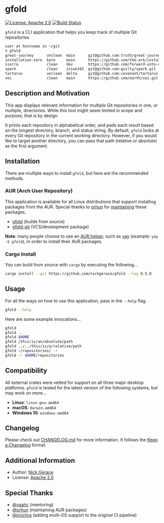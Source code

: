 # gfold

[![License: Apache 2.0](https://img.shields.io/badge/License-Apache2.0-yellow.svg)](https://opensource.org/licenses/apache2.0)
[![Build Status](https://img.shields.io/endpoint.svg?url=https%3A%2F%2Factions-badge.atrox.dev%2Fnickgerace%2Fgfold%2Fbadge&style=flat)](https://actions-badge.atrox.dev/nickgerace/gfold/goto)

```gfold``` is a CLI application that helps you keep track of multiple Git repositories.

```bash
user at hostname in ~/git
% gfold
great-journey      unclean  main      git@github.com:truth/great-journey.git
installation-zero  bare     main      https://github.com/the-ark/installation-zero.git
sierra             clean    dev       https://github.com/forward-unto-dawn/sierra.git
spark              clean    issue343  git@github.com:guilty/spark.git
tartarus           unclean  delta     git@github.com:covenant/tartarus.git
voi                clean    main      https://github.com/earth/voi.git
```

## Description and Motivation

This app displays relevant information for multiple Git repositories in one, or multiple, directories.
While this tool might seem limited in scope and purpose, that is by design.

It prints each repository in alphabetical order, and pads each result based on the longest directory, branch, and status string.
By default, ```gfold``` looks at every Git repository in the current working directory.
However, if you would like to target another directory, you can pass that path (relative or absolute) as the first argument.

## Installation

There are multiple ways to install ```gfold```, but here are the recommended methods.

### AUR (Arch User Repository)

This application is available for all Linux distributions that support installing packages from the AUR.
Special thanks to [orhun](https://github.com/orhun) for [maintaining](https://github.com/orhun/PKGBUILDs) these packages.

- [gfold](https://aur.archlinux.org/packages/gfold/) (builds from source)
- [gfold-git](https://aur.archlinux.org/packages/gfold-git/) (VCS/development package)

**Note**: many people choose to use an [AUR helper](https://wiki.archlinux.org/index.php/AUR_helpers), such as [yay](https://github.com/Jguer/yay) (example: ```yay -S gfold```), in order to install their AUR packages.

### Cargo Install

You can build from source with ```cargo``` by executing the following...

```bash
cargo install --git https://github.com/nickgerace/gfold --tag 0.5.0
```

## Usage

For all the ways on how to use this application, pass in the ```--help``` flag.

```bash
gfold --help
```

Here are some example invocations...

```bash
gfold
gfold ..
gfold $HOME
gfold /this/is/an/absolute/path
gfold ../../this/is/a/relative/path
gfold ~/repositories/ -r
gfold -r $HOME/repositories
```

## Compatibility

All external crates were vetted for support on all three major desktop platforms.
```gfold``` is tested for the latest version of the following systems, but may work on more...

- **Linux**: ```linux-gnu-amd64```
- **macOS**: ```darwin-amd64```
- **Windows 10**: ```windows-amd64```

## Changelog

Please check out [CHANGELOG.md](https://github.com/nickgerace/gfold/blob/master/CHANGELOG.md) for more information.
It follows the [Keep a Changelog](https://keepachangelog.com/) format.

## Additional Information

- Author: [Nick Gerace](https://nickgerace.dev)
- License: [Apache 2.0](https://github.com/nickgerace/gfold/blob/master/LICENSE)

## Special Thanks

- [@yaahc](https://github.com/yaahc) (mentoring)
- [@orhun](https://github.com/orhun) (maintaining AUR packages)
- [@jrcichra](https://github.com/jrcichra) (adding multi-OS support to the original CI pipeline)
